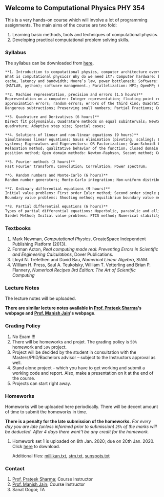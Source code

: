 ## Welcome to Computational Physics PHY 354

This is a very hands-on course which will involve a lot of programming assignments. The main aims of the course are two fold:
1. Learning basic methods, tools and techniques of computational physics.
2. Developing practical computational problem solving skills.

### Syllabus

The syllabus can be downloaded from [here](https://github.com/iiscphy354/computational-physics/blob/master/Course_syllabus.pdf).

```markdown
**1. Introduction to computational physics, computer architecture overview, tools of computational physics (3 hours)**
What is computational physics? Why do we need it?; Computer hardware: basic computer architecture, hierarchical memory,
cache, latency and bandwidth; Moore’s law, power bottleneck; Software: compiled (Fortran, C) vs. interpreted languages
(MATLAB, python); software management.; Parallelization: MPI; OpenMP; CUDA.

**2. Machine representation, precision and errors (1.5 hours)**
Representation on a computer: Integer representation; floating-point representation; Machine precision; Errors: round-off;
approximation errors; random errors; errors of the third kind; Quadratic equations; Power series; Delicate numerical expressions; 
Dangerous subtractions; Preserving small numbers; Partial Fractions; Cubic equations; Sketching functions;

**3. Quadrature and Derivatives (6 hours)**
Direct fit polynomials; Quadrature methods on equal subintervals; Newton-Cotes formula; Romberg Extrapolation; Gaussian 
quadrature; Adaptive step size; Special cases;

**4. Solutions of linear and non-linear equations (9 hours)**
Simultaneous linear equations: Gauss elimination (pivoting, scaling); LU factorization; Calculating inverse; Tri-diagonal 
systems; Eigenvalues and Eigenvectors: QR Factorization; Gram-Schmidt Orthogonalization; Real roots of single variable function; 
Relaxation method; qualitative behavior of the function; Closed domain methods (bracketing): Bisection; False
position method; Open domain methods: Newton-Raphson, Secant method; Complications; Roots of polynomials; Roots of non-linear equations;

**5. Fourier methods (3 hours)**
Fast Fourier transform; Convolution; Correlation; Power spectrum;

**6. Random numbers and Monte-Carlo (6 hours)**
Random number generators; Monte-Carlo integration; Non-uniform distribution; Random Walk; Metropolis algorithm;

**7. Ordinary differential equations (9 hours)**
Initial value problems: First order Euler method; Second order single point methods; RungeKutta methods; Multipoint methods; 
Boundary value problems: Shooting method; equilibrium boundary value method;

**8. Partial differential equations (6 hours)**
Types of partial differential equations: Hyperbolic, parabolic and elliptic; Boundary value problems: Overrelaxation; Gauss-
Siedel Method; Initial value problems: FTCS method; Numerical stability; Implicit and Crank-Nicolson methods; Spectral methods;
```

### Textbooks
1. Mark Newman, *Computational Physics*, CreateSpace Independent Publishing Platform
(2013).
2. Forman Acton, *Real computing made real: Preventing Errors in Scientific and Engineering Calculations*, Dover Publications.
3. Lloyd N. Trefethen and David Bau, *Numerical Linear Algebra*, SIAM.
4. William H. Press, Saul A. Teukolsky, William T. Vetterling and Brian P. Flannery,
*Numerical Recipes 3rd Edition: The Art of Scientific Computing*

### Lecture Notes
The lecture notes will be uploaded.

**There are similar lecture notes available in [Prof. Prateek Sharma](http://www.physics.iisc.ernet.in/~prateek/numerical_analysis/)'s webpage and [Prof. Manish Jain](http://www.physics.iisc.ernet.in/~mjain/pages/teaching.html)'s webpage.**

### Grading Policy
1. No Exam !!!
2. There will be homeworks and projet. The grading policy is `50%` homework and `50%` project.
3. Project will be decided by the student in consultation with the Masters/PhD/Bachelors advisor 
– subject to the Instructors approval as well.
4. Stand alone project – which you have to get working and submit a working code and report. 
Also, make a presentation on it at the end of the course.
5. Projects can start right away.

### Homeworks
Homeworks will be uploaded here periodically. There will be decent amount of time to submit the homeworks in time.

**There is a penalty for the late submission of the homeworks.** 
*For every day you are late (unless informed prior to submission) `25%` of the marks will be deducted. After 4 days there wont't be any credit for the homework.*

1. Homework set 1 is uploaded on 8th Jan. 2020; due on 20th Jan. 2020.
   Click [here](https://github.com/iiscphy354/computational-physics/blob/master/HW1.pdf) to download.
   
   Additional files: [millikan.txt](https://raw.githubusercontent.com/iiscphy354/computational-physics/master/millikan.txt), 
   [stm.txt](https://raw.githubusercontent.com/iiscphy354/computational-physics/master/stm.txt), 
   [sunspots.txt](https://raw.githubusercontent.com/iiscphy354/computational-physics/master/sunspots.txt)






### Contact
1. [Prof. Prateek Sharma](http://www.physics.iisc.ernet.in/~prateek/); 
   Course Instructor
2. [Prof. Manish Jain](http://www.physics.iisc.ernet.in/~mjain/); 
   Course Instructor
3. Sanat Gogoi; 
   TA

